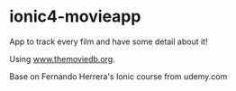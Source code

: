 # ionic4-movieapp

App to track every film and have some detail about it! 

Using www.themoviedb.org.

Base on Fernando Herrera's Ionic course from udemy.com



